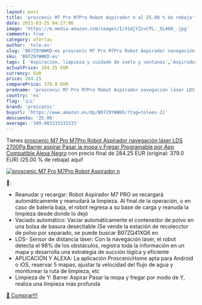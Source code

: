 ```yaml
---
layout: post
title: 'proscenic M7 Pro M7Pro Robot Aspirador n al 25.00 % de rebaja'
date: 2021-03-25 04:27:06
image: 'https://m.media-amazon.com/images/I/41djYZxvCPL._SL400_.jpg'
comments: true
category: ofertas
author: 'tole.es'
slug: 'B07Z9YWWKD-es proscenic M7 Pro M7Pro Robot Aspirador navegación láser...'
sku: 'B07Z9YWWKD-es'
tags: [ 'Aspiración, limpieza y cuidado de suelo y ventanas','Aspiradoras','Hogar y cocina','Robots aspiradores','alexa','proscenic', ]
actualPrice: 284.25 EUR
currency: EUR
price: 284.25
comparePrice: 379.0 EUR
prodname: 'proscenic M7 Pro M7Pro Robot Aspirador navegación láser LDS  2700Pa Barrer aspirar Pasar la mopa y Fregar  Programable por App  Compatible Alexa  Negro'
country: 'es'
flag: '🇪🇸'
brand: 'proscenic'
buyurl: 'https://www.amazon.es/dp/B07Z9YWWKD/?tag=tolees-21'
descuento: '25.00'
average: '349.083333333333'
---
```


Tienes [proscenic M7 Pro M7Pro Robot Aspirador navegación láser LDS  2700Pa Barrer aspirar Pasar la mopa y Fregar  Programable por App  Compatible Alexa  Negro](https://www.amazon.es/dp/B07Z9YWWKD/?tag=tolees-21) con precio final de  284.25 EUR (original: 379.0 EUR) (25.00 %  de rebaja) aqui!

[![proscenic M7 Pro M7Pro Robot Aspirador n](https://m.media-amazon.com/images/I/41djYZxvCPL._SL400_.jpg)](https://www.amazon.es/dp/B07Z9YWWKD/?tag=tolees-21)

🔎:

- Reanudar y recargar: Robot Aspirador M7 PRO se recargará automáticamente y reanudará la limpieza. Al final de la operación, o en caso de batería baja, el robot regresa a su base de carga y reanuda la limpieza desde donde lo dejó
- Vaciado automático: Vaciar automáticamente el contenedor de polvo en una bolsa de basura desechable (Se vende la estación de recolecctor de polvo por separado, se puede buscar B07ZQ41XQ6 en
- LDS- Sensor de distancia láser: Con la navegación láser, el robot detecta el 98% de los obstáculos, registra toda la información en un mapa y desarrolla una estrategia de succión lógica y eficiente
- APLICACIÓN Y ALEXA: La aplicación ProscenicHome apta para Android o iOS, reservar 5 mapas, ajustar la velocidad del flujo de agua y monitorear la ruta de limpieza, etc
- Limpieza de Y: Barrer Aspirar Pasar la mopa y fregar por modo de Y, realiza una limpieza más profunda

[🛒 Comprar!!!](https://www.amazon.es/dp/B07Z9YWWKD/?tag=tolees-21)
